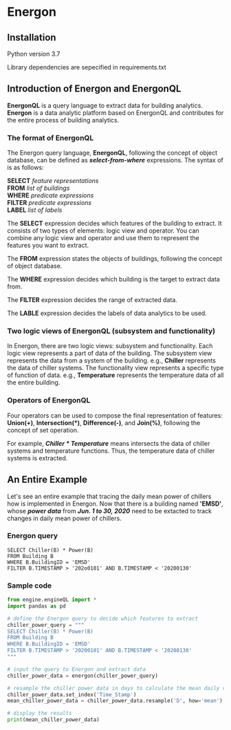 # Energon

## Installation

Python version 3.7

Library dependencies are sepecified in requirements.txt

## Introduction of Energon and EnergonQL

**EnergonQL** is a query language to extract data for building analytics. **Energon** is a data analytic platform based on EnergonQL and contributes for the entire process of building analytics.

### The format of EnergonQL

The Energon query language, **EnergonQL**, following the concept of object database, can be defined as ***select-from-where*** expressions. The syntax of is as follows:

**SELECT** *feature representations* \
**FROM** *list of buildings* \
**WHERE** *predicate expressions* \
**FILTER** *predicate expressions* \
**LABEL** *list of labels*

The **SELECT** expression decides which features of the building to extract. It consists of two types of elements: logic view and operator. You can combine any logic view and operator and use them to represent the features you want to extract.

The **FROM** expression states the objects of buildings, following the concept of object database.

The **WHERE** expression decides which building is the target to extract data from.

The **FILTER** expression decides the range of extracted data.

The **LABLE** expression decides the labels of data analytics to be used.

### Two logic views of EnergonQL (subsystem and functionality)

In Energon, there are two logic views: subsystem and functionality. Each logic view represents a part of data of the building. The subsystem view represents the data from a system of the building. e.g., **Chiller** represents the data of chiller systems. The functionality view represents a specific type of function of data. e.g., **Temperature** represents the temperature data of all the entire building.

### Operators of EnergonQL

Four operators can be used to compose the final representation of features: **Union(+)**, **Intersection(\*)**, **Difference(-)**, and **Join(%)**, following the concept of set operation.

For example, ***Chiller \* Temperature*** means intersects the data of chiller systems and temperature functions. Thus, the temperature data of chiller systems is extracted.

## An Entire Example

Let's see an entire example that tracing the daily mean power of chillers how is implemented in Energon. Now that there is a building named **\'EMSD\'**, whose ***power data*** from ***Jun. 1 to 30, 2020*** need to be extacted to track changes in daily mean power of chillers.

### Energon query

`SELECT Chiller(B) * Power(B)` \
`FROM Building B` \
`WHERE B.BuildingID = 'EMSD' ` \
`FILTER B.TIMESTAMP > '202o0101' AND B.TIMESTAMP < '20200130'` 

### Sample code


```python
from engine.engineQL import *
import pandas as pd

# define the Energon query to decide which features to extract
chiller_power_query = """
SELECT Chiller(B) * Power(B)
FROM Building B
WHERE B.BuildingID = 'EMSD'
FILTER B.TIMESTAMP > '20200101' AND B.TIMESTAMP < '20200130'    
"""

# input the query to Energon and extract data
chiller_power_data = energon(chiller_power_query)

# resample the chiller power data in days to calculate the mean daily value
chiller_power_data.set_index('Time_Stamp')
mean_chiller_power_data = chiller_power_data.resample('D', how='mean')

# display the results
print(mean_chiller_power_data)
```
